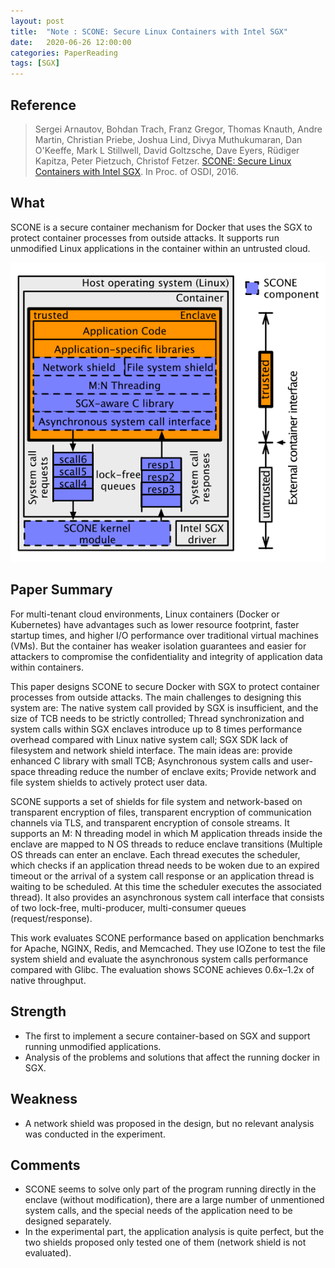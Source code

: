 ```yaml
---
layout: post
title:  "Note : SCONE: Secure Linux Containers with Intel SGX"
date:   2020-06-26 12:00:00
categories: PaperReading
tags: [SGX]
---
```


## Reference

> Sergei Arnautov, Bohdan Trach, Franz Gregor, Thomas Knauth, Andre Martin, Christian Priebe, Joshua Lind, Divya Muthukumaran, Dan O'Keeffe, Mark L Stillwell, David Goltzsche, Dave Eyers, Rüdiger Kapitza, Peter Pietzuch, Christof Fetzer. [SCONE: Secure Linux Containers with Intel SGX](https://www.usenix.org/system/files/conference/osdi16/osdi16-arnautov.pdf). In Proc. of OSDI, 2016.

## What

SCONE is a secure container mechanism for Docker that uses the SGX to protect container processes from outside attacks. It supports run unmodified Linux applications in the container within an untrusted cloud.
<!-- more -->

![SCONE-Architecture](./img/paperReading/SCONE-Architecture.png)

## Paper Summary

For multi-tenant cloud environments, Linux containers (Docker or Kubernetes) have advantages such as lower resource footprint, faster startup times, and higher I/O performance over traditional virtual machines (VMs). But the container has weaker isolation guarantees and easier for attackers to compromise the confidentiality and integrity of application data within containers.

This paper designs SCONE to secure Docker with SGX to protect container processes from outside attacks. The main challenges to designing this system are: The native system call provided by SGX is insufficient, and the size of TCB needs to be strictly controlled; Thread synchronization and system calls within SGX enclaves introduce up to 8 times performance overhead compared with Linux native system call; SGX SDK lack of filesystem and network shield interface. The main ideas are: provide enhanced C library with small TCB; Asynchronous system calls and user-space threading reduce the number of enclave exits; Provide network and file system shields to actively protect user data.

SCONE supports a set of shields for file system and network-based on transparent encryption of files, transparent encryption of communication channels via TLS, and transparent encryption of console streams. It supports an M: N threading model in which M application threads inside the enclave are mapped to N OS threads to reduce enclave transitions (Multiple OS threads can enter an enclave. Each thread executes the scheduler, which checks if an application thread needs to be woken due to an expired timeout or the arrival of a system call response or an application thread is waiting to be scheduled. At this time the scheduler executes the associated thread).
It also provides an asynchronous system call interface that consists of two lock-free, multi-producer, multi-consumer queues (request/response).

This work evaluates SCONE performance based on application benchmarks for Apache, NGINX, Redis, and Memcached. They use IOZone to test the file system shield and evaluate the asynchronous system calls performance compared with Glibc. The evaluation shows SCONE achieves 0.6x–1.2x of native throughput.

## Strength

* The first to implement a secure container-based on SGX and support running unmodified applications.
* Analysis of the problems and solutions that affect the running docker in SGX.

## Weakness

* A network shield was proposed in the design, but no relevant analysis was conducted in the experiment.

## Comments

* SCONE seems to solve only part of the program running directly in the enclave (without modification), there are a large number of unmentioned system calls, and the special needs of the application need to be designed separately.
* In the experimental part, the application analysis is quite perfect, but the two shields proposed only tested one of them (network shield is not evaluated).
